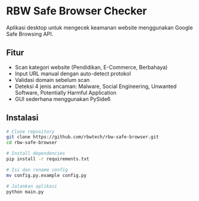 # RBW Safe Browser Checker

Aplikasi desktop untuk mengecek keamanan website menggunakan Google Safe Browsing API.

## Fitur

- Scan kategori website (Pendidikan, E-Commerce, Berbahaya)
- Input URL manual dengan auto-detect protokol
- Validasi domain sebelum scan
- Deteksi 4 jenis ancaman: Malware, Social Engineering, Unwanted Software, Potentially Harmful Application
- GUI sederhana menggunakan PySide6

## Instalasi
```bash
# Clone repository
git clone https://github.com/rbwtech/rbw-safe-browser.git
cd rbw-safe-browser

# Install dependencies
pip install -r requirements.txt

# Isi dan rename config
mv config.py.example config.py

# Jalankan aplikasi
python main.py